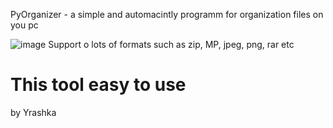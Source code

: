 PyOrganizer - a simple and automacintly programm for organization files on you pc

![image](https://github.com/user-attachments/assets/c4a9aa47-f04e-4583-b53b-94da88dbbea7)
Support o lots of formats such as zip, MP, jpeg, png, rar etc


# This tool easy to use

by Yrashka
